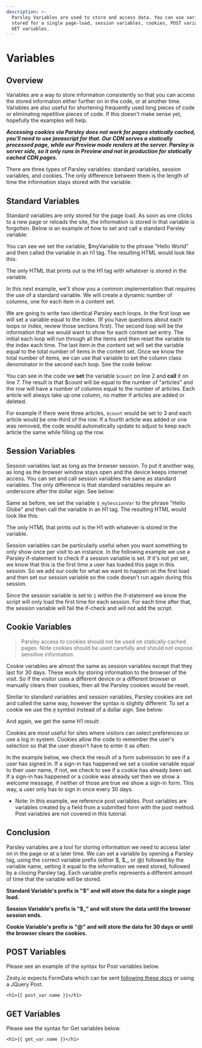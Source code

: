 ```yaml
---
description: >-
  Parsley Variables are used to store and access data. You can use variables
  stored for a single page-load, session variables, cookies, POST variables, and
  GET variables.
---
```


# Variables

## Overview

Variables are a way to store information consistently so that you can access the stored information either further on in the code, or at another time. Variables are also useful for shortening frequently used long pieces of code or eliminating repetitive pieces of code. If this doesn't make sense yet, hopefully the examples will help.

_**Accessing cookies via Parsley does not work for pages statically cached, you'll need to use javascript for that. Our CDN serves a statically processed page, while our Preview mode renders at the server. Parsley is server side, so it only runs in Preview and not in production for statically cached CDN pages.**_

There are three types of Parsley variables: standard variables, session variables, and cookies. The only difference between them is the length of time the information stays stored with the variable.

## Standard Variables

Standard variables are only stored for the page load. As soon as one clicks to a new page or reloads the site, the information is stored in that variable is forgotten. Below is an example of how to set and call a standard Parsley variable:



You can see we set the variable, $myVariable to the phrase "Hello World" and then called the variable in an h1 tag. The resulting HTML would look like this:



The only HTML that prints out is the H1 tag with whatever is stored in the variable.

In this next example, we'll show you a common implementation that requires the use of a standard variable. We will create a dynamic number of columns, one for each item in a content set.

We are going to write two identical Parsley each loops. In the first loop we will set a variable equal to the index. (If you have questions about each loops or index, review those sections first). The second loop will be the information that we would want to show for each content set entry. The initial each loop will run through all the items and then reset the variable to the index each time. The last item in the content set will set the variable equal to the total number of items in the content set. Once we know the total number of items, we can use that variable to set the column class denominator in the second each loop. See the code below:



You can see in the code we **set** the variable `$count` on line 2 and **call** it on line 7. The result is that $count will be equal to the number of "articles" and the row will have a number of columns equal to the number of articles. Each article will always take up one column, no matter if articles are added or deleted.

For example if there were three articles, `$count` would be set to 3 and each article would be one-third of the row. If a fourth article was added or one was removed, the code would automatically update to adjust to keep each article the same while filling up the row.

## Session Variables

Session variables last as long as the browser session. To put it another way, as long as the browser window stays open and the device keeps internet access. You can set and call session variables the same as standard variables. The only difference is that standard variables require an underscore after the dollar sign. See below:



Same as before, we set the variable `$_mySessionVar` to the phrase "Hello Globe" and then call the variable in an H1 tag. The resulting HTML would look like this:



The only HTML that prints out is the H1 with whatever is stored in the variable.

Session variables can be particularly useful when you want something to only show once per visit to an instance. In the following example we use a Parsley if-statement to check if a session variable is set. If it's not yet set, we know that this is the first time a user has loaded this page in this session. So we add our code for what we want to happen on the first load and then set our session variable so the code doesn't run again during this session.



Since the session variable is set to `1` within the if-statement we know the script will only load the first time for each session. For each time after that, the session variable will fail the if-check and will not add the script.

## Cookie Variables

> Parsley access to cookies should not be used on statically cached pages. Note cookies should be used carefully and should not expose sensitive information.

Cookie variables are almost the same as session variables except that they last for 30 days. These work by storing information to the browser of the visit. So if the visitor uses a different device or a different browser or manually clears their cookies, then all the Parsley cookies would be reset.

Similar to standard variables and session variables, Parsley cookies are set and called the same way, however the syntax is slightly different. To set a cookie we use the `@` symbol instead of a dollar sign. See below:



And again, we get the same H1 result:



Cookies are most useful for sites where visitors can select preferences or use a log in system. Cookies allow the code to remember the user's selection so that the user doesn't have to enter it as often.

In the example below, we check the result of a form submission to see if a user has signed in. If a sign-in has happened we set a cookie variable equal to their user name, if not, we check to see if a cookie has already been set. If a sign-in has happened or a cookie was already set then we show a welcome message, if neither of those are true we show a sign-in form. This way, a user only has to sign in once every 30 days.

* Note: In this example, we reference post variables. Post variables are variables created by a field from a submitted form with the post method. Post variables are not covered in this tutorial.&#x20;

## Conclusion

Parsley variables are a tool for storing information we need to access later on in the page or at a later time. We can set a variable by opening a Parsley tag, using the correct variable prefix (either $, $\_, or @) followed by the variable name, setting it equal to the information we need stored, followed by a closing Parsley tag. Each variable prefix represents a different amount of time that the variable will be stored.

**Standard Variable's prefix is "$" and will store the data for a single page load.**

**Session Variable's prefix is "$\_" and will store the data until the browser session ends.**

**Cookie Variable's prefix is "@" and will store the data for 30 days or until the browser clears the cookies.**

## POST Variables

Please see an example of the syntax for Post variables below.

Zesty.io expects FormData which can be sent [following these docs](https://developer.mozilla.org/en-US/docs/Web/API/FormData/Using\_FormData\_Objects) or using a JQuery Post.

```
<h1>{{ post_var.name }}</h1>
```

## GET Variables

Please see the syntax for Get variables below.

```
<h1>{{ get_var.name }}</h1>
```
